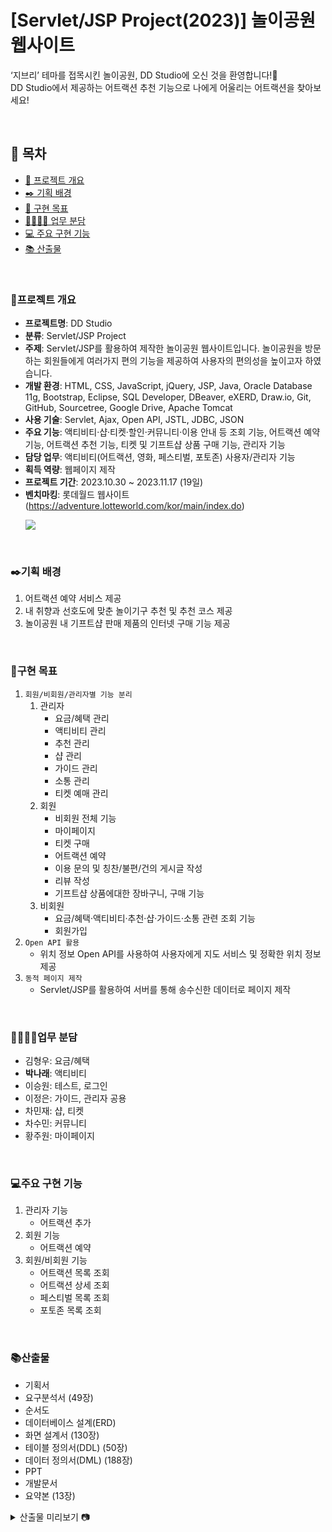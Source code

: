 # [Servlet/JSP Project(2023)] 놀이공원 웹사이트
‘지브리’ 테마를 접목시킨 놀이공원, DD Studio에 오신 것을 환영합니다!🎢<br>
DD Studio에서 제공하는 어트랙션 추천 기능으로 나에게 어울리는 어트랙션을 찾아보세요!

<br>

## 🔖 목차
- [📄 프로젝트 개요](#프로젝트-개요)
- [✒️ 기획 배경](#%EF%B8%8F기획-배경)
- [📌 구현 목표](#구현-목표)
- [👨‍👩‍👧‍👦 업무 분담](#업무-분담)
- [💻 주요 구현 기능](#주요-구현-기능)
- [📚 산출물](#산출물)

<br>

### 📄프로젝트 개요
- **프로젝트명**: DD Studio
- **분류**: Servlet/JSP Project
- **주제**: Servlet/JSP를 활용하여 제작한 놀이공원 웹사이트입니다. 놀이공원을 방문하는 회원들에게 여러가지 편의 기능을 제공하여 사용자의 편의성을 높이고자 하였습니다.
- **개발 환경**: HTML, CSS, JavaScript, jQuery, JSP, Java, Oracle Database 11g, Bootstrap, Eclipse, SQL Developer, DBeaver, eXERD, Draw.io, Git, GitHub, Sourcetree, Google Drive, Apache Tomcat
- **사용 기술**: Servlet, Ajax, Open API, JSTL, JDBC, JSON
- **주요 기능**: 액티비티·샵·티켓·할인·커뮤니티·이용 안내 등 조회 기능, 어트랙션 예약 기능, 어트랙션 추천 기능, 티켓 및 기프트샵 상품 구매 기능, 관리자 기능
- **담당 업무**: 액티비티(어트랙션, 영화, 페스티벌, 포토존) 사용자/관리자 기능
- **획득 역량**: 웹페이지 제작
- **프로젝트 기간**: 2023.10.30 ~ 2023.11.17 (19일)
- **벤치마킹**: 롯데월드 웹사이트(https://adventure.lotteworld.com/kor/main/index.do)
  <p><img src="https://github.com/smcha16/dd-land/assets/140796673/4783fe35-a148-4888-9fde-3f7261ea7a0f"></p>

<br>

### ✒️기획 배경
1. 어트랙션 예약 서비스 제공
2. 내 취향과 선호도에 맞춘 놀이기구 추천 및 추천 코스 제공
3. 놀이공원 내 기프트샵 판매 제품의 인터넷 구매 기능 제공

<br>

### 📌구현 목표
1. `회원/비회원/관리자별 기능 분리`
   1. 관리자
      - 요금/혜택 관리
      - 액티비티 관리
      - 추천 관리
      - 샵 관리
      - 가이드 관리
      - 소통 관리
      - 티켓 예매 관리
   2. 회원
      - 비회원 전체 기능
      - 마이페이지
      - 티켓 구매
      - 어트랙션 예약
      - 이용 문의 및 칭찬/불편/건의 게시글 작성
      - 리뷰 작성
      - 기프트샵 상품에대한 장바구니, 구매 기능
   3. 비회원
      - 요금/혜택·액티비티·추천·샵·가이드·소통 관련 조회 기능
      - 회원가입
2. `Open API 활용`
   - 위치 정보 Open API를 사용하여 사용자에게 지도 서비스 및 정확한 위치 정보 제공
3. `동적 페이지 제작`
   - Servlet/JSP를 활용하여 서버를 통해 송수신한 데이터로 페이지 제작

<br>

### 👨‍👩‍👧‍👦업무 분담
- 김형우: 요금/혜택
- **박나래**: 액티비티
- 이승원: 테스트, 로그인
- 이정은: 가이드, 관리자 공용
- 차민재: 샵, 티켓
- 차수민: 커뮤니티
- 황주원: 마이페이지

<br>

### 💻주요 구현 기능
1. 관리자 기능
   - 어트랙션 추가
     <img src="" alt="">
3. 회원 기능
   - 어트랙션 예약
     <img src="https://github.com/pengzer1/DD-Studio/assets/140796673/0741a3b0-e7fd-4e75-9cca-d6b6bc8ab24b" alt="">
5. 회원/비회원 기능
   - 어트랙션 목록 조회
     <img src="https://github.com/pengzer1/DD-Studio/assets/140796673/9a517893-5e38-4871-8a7e-4b1f446877ef" alt="">
   - 어트랙션 상세 조회
     <img src="https://github.com/pengzer1/DD-Studio/assets/140796673/30824f39-f9f2-4e9e-a184-c57f797bf8de" alt="">
   - 페스티벌 목록 조회
     <img src="https://github.com/pengzer1/DD-Studio/assets/140796673/5802131f-5c80-4ddd-bbbd-9def94e6d9ae" alt="">
   - 포토존 목록 조회
     <img src="https://github.com/pengzer1/DD-Studio/assets/140796673/98e6dcd9-15d7-4c8b-bbf9-d90cae2fff18" alt="">

<br>

### 📚산출물
- 기획서
- 요구분석서 (49장)
- 순서도
- 데이터베이스 설계(ERD)
- 화면 설계서 (130장)
- 테이블 정의서(DDL) (50장)
- 데이터 정의서(DML) (188장)
- PPT
- 개발문서
- 요약본 (13장)

<details>
    <summary>산출물 미리보기 📷</summary>
        <div markdown="1">
            <img src="https://github.com/pengzer1/DD-Studio/assets/140796673/7d488c42-7c27-4a3e-8abd-8b8245017f21" alt="기획서">
            <img src="https://github.com/pengzer1/DD-Studio/assets/140796673/1d18c06f-9d08-490b-801e-d7d3f1f3cac0" alt="요구분석서">
            <img src="https://github.com/pengzer1/DD-Studio/assets/140796673/9ac1943e-55f8-4ca1-94c7-e7768670b6a5" alt="순서도">
            <img src="https://github.com/pengzer1/DD-Studio/assets/140796673/71c210bc-dee6-417a-bc38-3fd4ef8d6cc7" alt="데이터베이스 설계(ERD)">
            <img src="https://github.com/pengzer1/DD-Studio/assets/140796673/b6f0a936-9457-42f3-bc64-7fd0e12b63ee" alt="화면설계서">
            <img src="https://github.com/pengzer1/DD-Studio/assets/140796673/f61c48e8-c347-4703-acec-c2a582dd7e14" alt="테이블 정의서(DDL)">
            <img src="https://github.com/pengzer1/DD-Studio/assets/140796673/d8e762de-7821-469b-b087-dac5114f56a8" alt="데이터 정의서(DML)">
            <img src="https://github.com/pengzer1/DD-Studio/assets/140796673/b4939132-5a02-498d-b545-45247078f71f" alt="요약본">
        </div>
</details>
